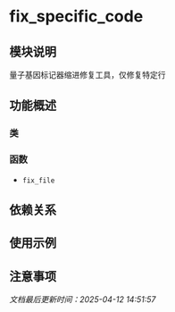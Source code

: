 # fix_specific_code

## 模块说明
量子基因标记器缩进修复工具，仅修复特定行

## 功能概述

### 类


### 函数

- `fix_file`

## 依赖关系

## 使用示例

## 注意事项

*文档最后更新时间：2025-04-12 14:51:57*